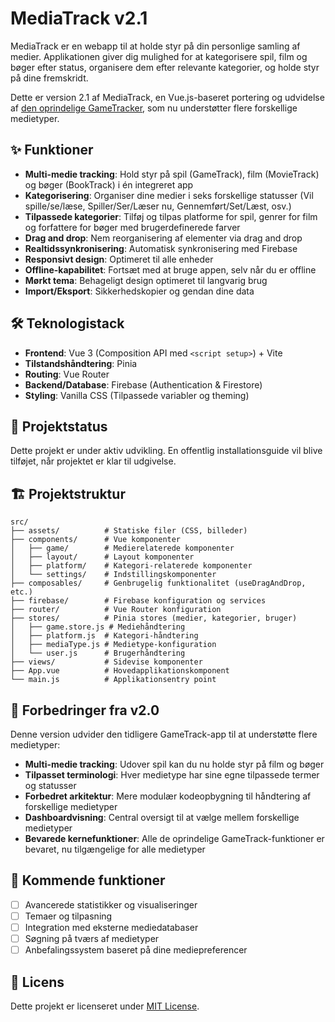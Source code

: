 # MediaTrack v2.1

MediaTrack er en webapp til at holde styr på din personlige samling af medier. Applikationen giver dig mulighed for at kategorisere spil, film og bøger efter status, organisere dem efter relevante kategorier, og holde styr på dine fremskridt.

Dette er version 2.1 af MediaTrack, en Vue.js-baseret portering og udvidelse af [den oprindelige GameTracker](https://github.com/Mikkelka/gametracker-v2), som nu understøtter flere forskellige medietyper.

## ✨ Funktioner

- **Multi-medie tracking**: Hold styr på spil (GameTrack), film (MovieTrack) og bøger (BookTrack) i én integreret app
- **Kategorisering**: Organiser dine medier i seks forskellige statusser (Vil spille/se/læse, Spiller/Ser/Læser nu, Gennemført/Set/Læst, osv.)
- **Tilpassede kategorier**: Tilføj og tilpas platforme for spil, genrer for film og forfattere for bøger med brugerdefinerede farver
- **Drag and drop**: Nem reorganisering af elementer via drag and drop
- **Realtidssynkronisering**: Automatisk synkronisering med Firebase
- **Responsivt design**: Optimeret til alle enheder
- **Offline-kapabilitet**: Fortsæt med at bruge appen, selv når du er offline
- **Mørkt tema**: Behageligt design optimeret til langvarig brug
- **Import/Eksport**: Sikkerhedskopier og gendan dine data

## 🛠️ Teknologistack

- **Frontend**: Vue 3 (Composition API med `<script setup>`) + Vite
- **Tilstandshåndtering**: Pinia
- **Routing**: Vue Router
- **Backend/Database**: Firebase (Authentication & Firestore)
- **Styling**: Vanilla CSS (Tilpassede variabler og theming)

## 🚀 Projektstatus

Dette projekt er under aktiv udvikling. En offentlig installationsguide vil blive tilføjet, når projektet er klar til udgivelse.

## 🏗️ Projektstruktur

```
src/
├── assets/          # Statiske filer (CSS, billeder)
├── components/      # Vue komponenter
│   ├── game/        # Medierelaterede komponenter
│   ├── layout/      # Layout komponenter
│   ├── platform/    # Kategori-relaterede komponenter
│   └── settings/    # Indstillingskomponenter
├── composables/     # Genbrugelig funktionalitet (useDragAndDrop, etc.)
├── firebase/        # Firebase konfiguration og services
├── router/          # Vue Router konfiguration
├── stores/          # Pinia stores (medier, kategorier, bruger)
│   ├── game.store.js # Mediehåndtering
│   ├── platform.js  # Kategori-håndtering 
│   ├── mediaType.js # Medietype-konfiguration
│   └── user.js      # Brugerhåndtering
├── views/           # Sidevise komponenter
├── App.vue          # Hovedapplikationskomponent
└── main.js          # Applikationsentry point
```

## 🔄 Forbedringer fra v2.0

Denne version udvider den tidligere GameTrack-app til at understøtte flere medietyper:

- **Multi-medie tracking**: Udover spil kan du nu holde styr på film og bøger
- **Tilpasset terminologi**: Hver medietype har sine egne tilpassede termer og statusser
- **Forbedret arkitektur**: Mere modulær kodeopbygning til håndtering af forskellige medietyper
- **Dashboardvisning**: Central oversigt til at vælge mellem forskellige medietyper
- **Bevarede kernefunktioner**: Alle de oprindelige GameTrack-funktioner er bevaret, nu tilgængelige for alle medietyper

## 📝 Kommende funktioner

- [ ] Avancerede statistikker og visualiseringer
- [ ] Temaer og tilpasning
- [ ] Integration med eksterne mediedatabaser
- [ ] Søgning på tværs af medietyper
- [ ] Anbefalingssystem baseret på dine mediepreferencer

## 📄 Licens

Dette projekt er licenseret under [MIT License](LICENSE).